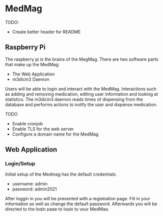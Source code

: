 <!DOCTYPE html>
<html lang="en">
  <head>
    <h1>MedMag</h1>
    <p>TODO:</p>
    <ul>
      <li>Create better header for README</li>
    </ul>
  </head>
  
  <body>
    <h2>Raspberry Pi</h2>
    <p>The raspberry pi is the brains of the MegMag. There are two software parts that make up the MedMag:</p>
    <ul>
      <li>The Web Application</li>
      <li>m3dicin3 Daemon</li>
    </ul>
    <p>Users will be able to login and interact with the MedMag. Interactions such as adding and removing medication, editing user information and looking at statistics. The m3dicin3 daemon reads times of dispensing from the database and performs actions to notify the user and dispense medication.</p>
    <p>TODO</p>
    <ul>
      <li>Enable cronjob</li>
      <li>Enable TLS for the web server</li>
      <li>Configure a domain name for the MedMag</li>
    </ul>
    <h2>Web Application</h2>
    <h3>Login/Setup</h2>
    <p>Initial setup of the Medmag has the default credentials:</p>
    <ul>
      <li>username: admin</li>
      <li>password: admin2021</li>
    </ul>
    <p>After loggin in you will be presented with a registration page. Fill in your information as well as change the default password. Afterwards you will be directed to the login page to login to your MedMag.</p>
    <p>TODO:</p>
    <ul>
      <li>Redirect to registration after initial admin:admin login</li>
      <li>Update caregiver information after initial login</li>
      <li>Redirect to login page after caregiver update</li>
	<li>Second sql check in update.php</li>
    </ul>
    <h3>Caregiver</h3>
    <p>The caregiver menu allows for adding, editing and removing caregivers. Caregivers act as admins of the MedMag as they can add new medication, removing current medication and look at statistics concerning the patient.</p>
    <p>TODO:</p>
    <ul>
      <li>Create add caregiver form</li>
      <li>Create edit caregiver form</li>
      <ul>
        <li>Select caregiver</li>
      </ul>
      <li>Create remove caregiver form</li>
    </ul>
    <h3>History Menu</h3>
    <p>The history menu shows statistics from the last ~30 days (maybe?). This includes the name of medication taken, dosage, the time the medication was supposed to be dispensed and the time the medication was actually dispensed.</p> 
    <p>TODO:</p>
    <ul>
      <li>Create history form</li>
      <li>Record when medication was actually dispensed</li>
    </ul>
    <h3>Medication Amount</h3>
    <p>Shows current medication amount and expected refill date.</p>
    <p>TODO:</p>
    <ul>
      <li>Create medication amount page</li>
      <ul>
        <li>Calculate expected refill date based on current medication amount</li>
      </ul>
    </ul>
    <h2>m3dicin3 Daemon</h2>
    <p>The m3dicin3 daemon is the second half of the MedMag. This daemon determines when to dispense medication.</p>
    <p>TODO:</p>
    <ul>
      <li>Pull and store times from the database</li>
      <li>Optimize sound notification</li>
    </ul>
  </body>
</html>

